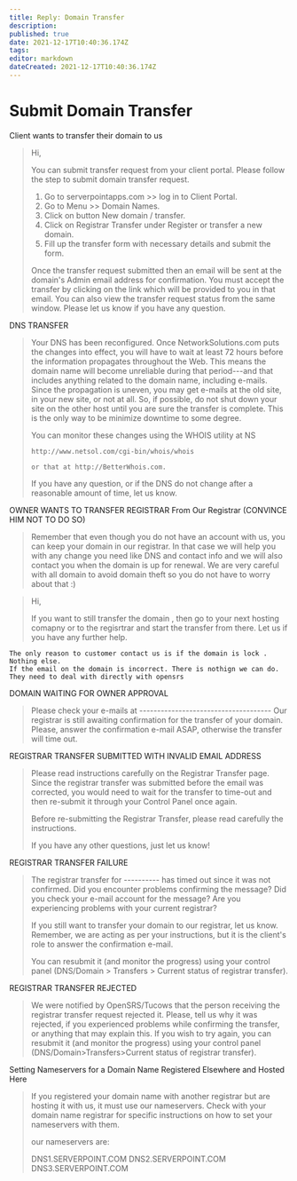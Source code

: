 ```yaml
---
title: Reply: Domain Transfer 
description: 
published: true
date: 2021-12-17T10:40:36.174Z
tags: 
editor: markdown
dateCreated: 2021-12-17T10:40:36.174Z
---
```


# Submit Domain Transfer
Client wants to transfer their domain to us
> Hi,
>  
> You can submit transfer request from your client portal. Please follow the step to submit domain transfer request.
>  
> 1. Go to serverpointapps.com >> log in to Client Portal.
> 2. Go to Menu >> Domain Names.
> 3. Click on button  New domain / transfer.
> 4. Click on Registrar Transfer under Register or transfer a new domain.
> 5. Fill up the transfer form with necessary details and submit the form.
>  
> Once the transfer request submitted then an email will be sent at the domain's Admin email address for confirmation. You must accept the transfer by clicking on the link which will be provided to you in that email. You can also view the transfer request status from the same window. Please let us know if you have any question.

DNS TRANSFER

> Your DNS has been reconfigured. Once NetworkSolutions.com puts the changes into effect,
> you will have to wait at least 72 hours before the information propagates throughout the Web.
> This means the domain name will become unreliable during that period---and that
> includes anything related to the domain name, including e-mails. Since the propagation
> is uneven, you may get e-mails at the old site, in your new site, or not at all. So, if
> possible, do not shut down your site on the other host until you are sure the transfer is
> complete. This is the only way to be minimize downtime to some degree.
>  
> You can monitor these changes using the WHOIS utility at NS
>      
>     http://www.netsol.com/cgi-bin/whois/whois
>  
>     or that at http://BetterWhois.com.
>  
> If you have any question, or if the DNS do not change after a reasonable amount of time,
> let us know.


OWNER WANTS TO TRANSFER REGISTRAR From Our Registrar (CONVINCE HIM NOT TO DO SO)
> 
> Remember that even though you do not have an account with us, you can keep
> your domain in our registrar. In that case we will help you with any
> change you need like DNS and contact info and we will also contact you
> when the domain is up for renewal. We are very careful with all domain to
> avoid domain theft so you do not have to worry about that :)


> Hi,
>  
> If you want to still transfer the domain , then go to your next hosting comapny or to the regisrtrar and start the
> transfer from there. Let us if you have any further help.


    The only reason to customer contact us is if the domain is lock . Nothing else.
    If the email on the domain is incorrect. There is nothign we can do. They need to deal with directly with opensrs
    
    
    
    
    
DOMAIN WAITING FOR OWNER APPROVAL
> Please check your e-mails at -------------------------------------
> Our registrar is still awaiting confirmation for the transfer of
> your domain.  Please, answer the confirmation e-mail ASAP, otherwise
> the transfer will time out.

 
REGISTRAR TRANSFER SUBMITTED WITH INVALID EMAIL ADDRESS
> Please read instructions carefully on the Registrar Transfer page. 
> Since the registrar transfer was submitted before the email was
> corrected, you would need to wait for the transfer to time-out
> and then re-submit it through your Control Panel once again.
>  
> Before re-submitting the Registrar Transfer, please read
> carefully the instructions.
>  
> If you have any other questions, just let us know!

 
REGISTRAR TRANSFER FAILURE
> The registrar transfer for ---------- has timed out since it was not confirmed.
> Did you encounter problems confirming the message? Did you check your e-mail
> account for the message? Are you experiencing problems with your current
> registrar?
>  
> If you still want to transfer your domain to our registrar, let us know.
> Remember, we are acting as per your instructions, but it is the client's
> role to answer the confirmation e-mail.
>  
> You can resubmit it (and monitor the progress) using your control panel
> (DNS/Domain > Transfers > Current status of registrar transfer).

 
REGISTRAR TRANSFER REJECTED
> We were notified by OpenSRS/Tucows that the person receiving the registrar
> transfer request rejected it. Please, tell us why it was rejected, if you
> experienced problems while confirming the transfer, or anything that may
> explain this. If you wish to try again, you can resubmit it (and monitor
> the progress) using your control panel (DNS/Domain>Transfers>Current status
> of registrar transfer).

 
Setting Nameservers for a Domain Name Registered Elsewhere and Hosted Here
> If you registered your domain name with another registrar but are hosting it with us, it must use our nameservers.
> Check with your domain name registrar for specific instructions on how to set your nameservers with them.
>  
> our nameservers are:
>  
> DNS1.SERVERPOINT.COM
> DNS2.SERVERPOINT.COM
> DNS3.SERVERPOINT.COM